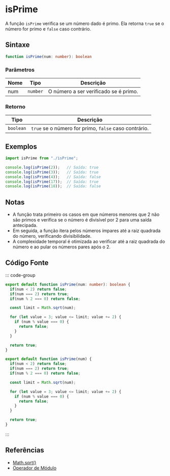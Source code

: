 # isPrime

A função `isPrime` verifica se um número dado é primo. Ela retorna `true` se o número for primo e `false` caso contrário.

## Sintaxe

```typescript
function isPrime(num: number): boolean
```

### Parâmetros

| Nome  | Tipo     | Descrição                                      |
|-------|----------|------------------------------------------------|
| num   | `number` | O número a ser verificado se é primo.          |

### Retorno

| Tipo    | Descrição                                      |
|---------|------------------------------------------------|
| `boolean` | `true` se o número for primo, `false` caso contrário. |

## Exemplos

```typescript
import isPrime from "./isPrime";

console.log(isPrime(2));   // Saída: true
console.log(isPrime(3));   // Saída: true
console.log(isPrime(4));   // Saída: false
console.log(isPrime(17));  // Saída: true
console.log(isPrime(18));  // Saída: false
```

## Notas

- A função trata primeiro os casos em que números menores que 2 não são primos e verifica se o número é divisível por 2 para uma saída antecipada.
- Em seguida, a função itera pelos números ímpares até a raiz quadrada do número, verificando divisibilidade.
- A complexidade temporal é otimizada ao verificar até a raiz quadrada do número e ao pular os números pares após o 2.

## Código Fonte

::: code-group
```typescript
export default function isPrime(num: number): boolean {
  if(num < 2) return false;
  if(num === 2) return true;
  if(num % 2 === 0) return false;

  const limit = Math.sqrt(num);

  for (let value = 3; value <= limit; value += 2) {
    if (num % value === 0) {
      return false;
    }
  }

  return true;
}
```

```javascript
export default function isPrime(num) {
  if(num < 2) return false;
  if(num === 2) return true;
  if(num % 2 === 0) return false;

  const limit = Math.sqrt(num);

  for (let value = 3; value <= limit; value += 2) {
    if (num % value === 0) {
      return false;
    }
  }

  return true;
}
```
::: 

## Referências

- [Math.sqrt()](https://developer.mozilla.org/pt-BR/docs/Web/JavaScript/Reference/Global_Objects/Math/sqrt)
- [Operador de Módulo](https://developer.mozilla.org/pt-BR/docs/Web/JavaScript/Reference/Operators/Modulo)